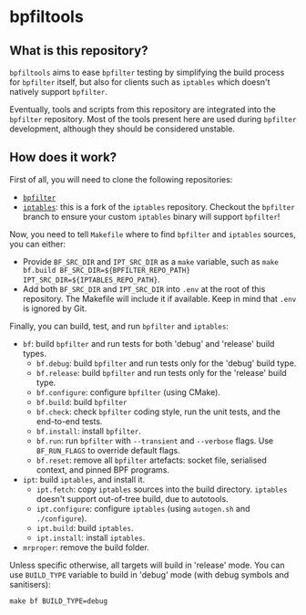 # bpfiltools

## What is this repository?

`bpfiltools` aims to ease `bpfilter` testing by simplifying the build process for `bpfilter` itself, but also for clients such as `iptables` which doesn't natively support `bpfilter`.

Eventually, tools and scripts from this repository are integrated into the `bpfilter` repository. Most of the tools present here are used during `bpfilter` development, although they should be considered unstable.

## How does it work?

First of all, you will need to clone the following repositories:
- [`bpfilter`](https://github.com/facebook/bpfilter)
- [`iptables`](https://github.com/qdeslandes/iptables): this is a fork of the `iptables` repository. Checkout the `bpfilter` branch to ensure your custom `iptables` binary will support `bpfilter`!

Now, you need to tell `Makefile` where to find `bpfilter` and `iptables` sources, you can either:
- Provide `BF_SRC_DIR` and `IPT_SRC_DIR` as a `make` variable, such as `make bf.build BF_SRC_DIR=${BPFILTER_REPO_PATH} IPT_SRC_DIR=${IPTABLES_REPO_PATH}`.
- Add both `BF_SRC_DIR` and `IPT_SRC_DIR` into `.env` at the root of this repository. The Makefile will include it if available. Keep in mind that `.env` is ignored by Git.

Finally, you can build, test, and run `bpfilter` and `iptables`:
- `bf`: build `bpfilter` and run tests for both 'debug' and 'release' build types.
  - `bf.debug`: build `bpfilter` and run tests only for the 'debug' build type.
  - `bf.release`: build `bpfilter` and run tests only for the 'release' build type.
  - `bf.configure`: configure `bpfilter` (using CMake).
  - `bf.build`: build `bpfilter`
  - `bf.check`: check `bpfilter` coding style, run the unit tests, and the end-to-end tests.
  - `bf.install`: install `bpfilter`.
  - `bf.run`: run `bpfilter` with `--transient` and `--verbose` flags. Use `BF_RUN_FLAGS` to override default flags.
  - `bf.reset`: remove all `bpfilter` artefacts: socket file, serialised context, and pinned BPF programs.
- `ipt`: build `iptables`, and install it.
  - `ipt.fetch`: copy `iptables` sources into the build directory. `iptables` doesn't support out-of-tree build, due to autotools.
  - `ipt.configure`: configure `iptables` (using `autogen.sh` and `./configure`).
  - `ipt.build`: build `iptables`.
  - `ipt.install`: install `iptables`.
- `mrproper`: remove the build folder.

Unless specific otherwise, all targets will build in 'release' mode. You can use `BUILD_TYPE` variable to build in 'debug' mode (with debug symbols and sanitisers):
```shell
make bf BUILD_TYPE=debug
```
